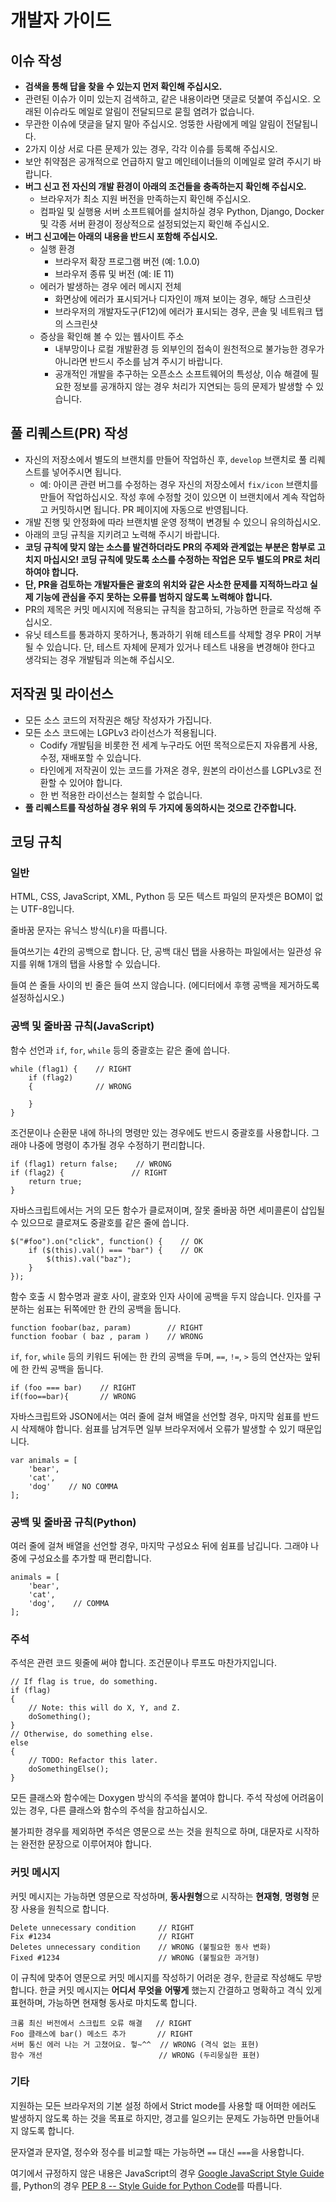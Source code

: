 # 개발자 가이드

## 이슈 작성

- **검색을 통해 답을 찾을 수 있는지 먼저 확인해 주십시오.**
- 관련된 이슈가 이미 있는지 검색하고, 같은 내용이라면 댓글로 덧붙여 주십시오.
  오래된 이슈라도 메일로 알림이 전달되므로 묻힐 염려가 없습니다.
- 무관한 이슈에 댓글을 달지 말아 주십시오. 엉뚱한 사람에게 메일 알림이 전달됩니다.
- 2가지 이상 서로 다른 문제가 있는 경우, 각각 이슈를 등록해 주십시오.
- 보안 취약점은 공개적으로 언급하지 말고 메인테이너들의 이메일로 알려 주시기 바랍니다.
- **버그 신고 전 자신의 개발 환경이 아래의 조건들을 충족하는지 확인해 주십시오.**
  - 브라우저가 최소 지원 버전을 만족하는지 확인해 주십시오.
  - 컴파일 및 실행용 서버 소프트웨어를 설치하실 경우 Python, Django, Docker 및 각종 서버 환경이 정상적으로 설정되었는지 확인해 주십시오.
- **버그 신고에는 아래의 내용을 반드시 포함해 주십시오.**
  - 실행 환경
    - 브라우저 확장 프로그램 버전 (예: 1.0.0)
    - 브라우저 종류 및 버전 (예: IE 11)
  - 에러가 발생하는 경우 에러 메시지 전체
    - 화면상에 에러가 표시되거나 디자인이 깨져 보이는 경우, 해당 스크린샷
    - 브라우저의 개발자도구(F12)에 에러가 표시되는 경우, 콘솔 및 네트워크 탭의 스크린샷
  - 증상을 확인해 볼 수 있는 웹사이트 주소
    - 내부망이나 로컬 개발환경 등 외부인의 접속이 원천적으로 불가능한 경우가 아니라면 반드시 주소를 남겨 주시기 바랍니다.
	- 공개적인 개발을 추구하는 오픈소스 소프트웨어의 특성상, 이슈 해결에 필요한 정보를 공개하지 않는 경우
	  처리가 지연되는 등의 문제가 발생할 수 있습니다.

## 풀 리퀘스트(PR) 작성

- 자신의 저장소에서 별도의 브랜치를 만들어 작업하신 후, `develop` 브랜치로 풀 리퀘스트를 넣어주시면 됩니다.
  - 예: 아이콘 관련 버그를 수정하는 경우 자신의 저장소에서 `fix/icon` 브랜치를 만들어 작업하십시오.
    작성 후에 수정할 것이 있으면 이 브랜치에서 계속 작업하고 커밋하시면 됩니다. PR 페이지에 자동으로 반영됩니다.
- 개발 진행 및 안정화에 따라 브랜치별 운영 정책이 변경될 수 있으니 유의하십시오.
- 아래의 코딩 규칙을 지키려고 노력해 주시기 바랍니다.
- **코딩 규칙에 맞지 않는 소스를 발견하더라도 PR의 주제와 관계없는 부분은 함부로 고치지 마십시오!
  코딩 규칙에 맞도록 소스를 수정하는 작업은 모두 별도의 PR로 처리하여야 합니다.**
- **단, PR을 검토하는 개발자들은 괄호의 위치와 같은 사소한 문제를 지적하느라고
  실제 기능에 관심을 주지 못하는 오류를 범하지 않도록 노력해야 합니다.**
- PR의 제목은 커밋 메시지에 적용되는 규칙을 참고하되, 가능하면 한글로 작성해 주십시오.
- 유닛 테스트를 통과하지 못하거나, 통과하기 위해 테스트를 삭제할 경우 PR이 거부될 수 있습니다.
  단, 테스트 자체에 문제가 있거나 테스트 내용을 변경해야 한다고 생각되는 경우 개발팀과 의논해 주십시오.

## 저작권 및 라이선스

- 모든 소스 코드의 저작권은 해당 작성자가 가집니다.
- 모든 소스 코드에는 LGPLv3 라이선스가 적용됩니다.
  - Codify 개발팀을 비롯한 전 세계 누구라도 어떤 목적으로든지 자유롭게 사용, 수정, 재배포할 수 있습니다.
  - 타인에게 저작권이 있는 코드를 가져온 경우, 원본의 라이선스를 LGPLv3로 전환할 수 있어야 합니다.
  - 한 번 적용한 라이선스는 철회할 수 없습니다.
- **풀 리퀘스트를 작성하실 경우 위의 두 가지에 동의하시는 것으로 간주합니다.**

## 코딩 규칙

### 일반

HTML, CSS, JavaScript, XML, Python 등 모든 텍스트 파일의 문자셋은 BOM이 없는 UTF-8입니다.

줄바꿈 문자는 유닉스 방식(`LF`)을 따릅니다.

들여쓰기는 4칸의 공백으로 합니다.
단, 공백 대신 탭을 사용하는 파일에서는 일관성 유지를 위해 1개의 탭을 사용할 수 있습니다.

들여 쓴 줄들 사이의 빈 줄은 들여 쓰지 않습니다. (에디터에서 후행 공백을 제거하도록 설정하십시오.)

### 공백 및 줄바꿈 규칙(JavaScript)

함수 선언과 `if`, `for`, `while` 등의 중괄호는 같은 줄에 씁니다.

    while (flag1) {    // RIGHT
        if (flag2)
        {              // WRONG
            
        }
    }

조건문이나 순환문 내에 하나의 명령만 있는 경우에도 반드시 중괄호를 사용합니다.
그래야 나중에 명령이 추가될 경우 수정하기 편리합니다.

    if (flag1) return false;    // WRONG
    if (flag2) {               // RIGHT
        return true;
    }

자바스크립트에서는 거의 모든 함수가 클로져이며, 잘못 줄바꿈 하면 세미콜론이 삽입될 수 있으므로
클로져도 중괄호를 같은 줄에 씁니다.

    $("#foo").on("click", function() {    // OK
        if ($(this).val() === "bar") {    // OK
            $(this).val("baz");
        }
    });

함수 호출 시 함수명과 괄호 사이, 괄호와 인자 사이에 공백을 두지 않습니다.
인자를 구분하는 쉼표는 뒤쪽에만 한 칸의 공백을 둡니다.

    function foobar(baz, param)        // RIGHT
    function foobar ( baz , param )    // WRONG

`if`, `for`, `while` 등의 키워드 뒤에는 한 칸의 공백을 두며,
`==`, `!=`, `>` 등의 연산자는 앞뒤에 한 칸씩 공백을 둡니다.

    if (foo === bar)    // RIGHT
    if(foo==bar){       // WRONG

자바스크립트와 JSON에서는 여러 줄에 걸쳐 배열을 선언할 경우, 마지막 쉼표를 반드시 삭제해야 합니다.
쉼표를 남겨두면 일부 브라우저에서 오류가 발생할 수 있기 때문입니다.

    var animals = [
        'bear',
        'cat',
        'dog'    // NO COMMA
    ];

### 공백 및 줄바꿈 규칙(Python)

여러 줄에 걸쳐 배열을 선언할 경우, 마지막 구성요소 뒤에 쉼표를 남깁니다.
그래야 나중에 구성요소를 추가할 때 편리합니다.

    animals = [
        'bear',
        'cat',
        'dog',    // COMMA
    ];

### 주석

주석은 관련 코드 윗줄에 써야 합니다. 조건문이나 루프도 마찬가지입니다.

    // If flag is true, do something.
    if (flag)
    {
        // Note: this will do X, Y, and Z.
        doSomething();
    }
    // Otherwise, do something else.
    else
    {
        // TODO: Refactor this later.
        doSomethingElse();
    }

모든 클래스와 함수에는 Doxygen 방식의 주석을 붙여야 합니다.
주석 작성에 어려움이 있는 경우, 다른 클래스와 함수의 주석을 참고하십시오.

불가피한 경우를 제외하면 주석은 영문으로 쓰는 것을 원칙으로 하며,
대문자로 시작하는 완전한 문장으로 이루어져야 합니다.

### 커밋 메시지

커밋 메시지는 가능하면 영문으로 작성하며, **동사원형**으로 시작하는 **현재형**, **명령형** 문장 사용을 원칙으로 합니다.

    Delete unnecessary condition     // RIGHT
    Fix #1234                        // RIGHT
    Deletes unnecessary condition    // WRONG (불필요한 동사 변화)
    Fixed #1234                      // WRONG (불필요한 과거형)

이 규칙에 맞추어 영문으로 커밋 메시지를 작성하기 어려운 경우, 한글로 작성해도 무방합니다.
한글 커밋 메시지는 **어디서** **무엇을** **어떻게** 했는지 간결하고 명확하고 격식 있게 표현하며,
가능하면 현재형 동사로 마치도록 합니다.

    크롬 최신 버전에서 스크립트 오류 해결   // RIGHT
    Foo 클래스에 bar() 메소드 추가       // RIGHT
    서버 통신 에러 나는 거 고쳤어요. 헣~^^  // WRONG (격식 없는 표현)
    함수 개선                          // WRONG (두리뭉실한 표현)

### 기타

지원하는 모든 브라우저의 기본 설정 하에서 Strict mode를 사용할 때 어떠한 에러도 발생하지 않도록 하는 것을 목표로 하지만,
경고를 일으키는 문제도 가능하면 만들어내지 않도록 합니다.

문자열과 문자열, 정수와 정수를 비교할 때는 가능하면 `==` 대신 `===`을 사용합니다.

여기에서 규정하지 않은 내용은 JavaScript의 경우 [Google JavaScript Style Guide](https://google.github.io/styleguide/jsguide.html)를,
Python의 경우 [PEP 8 -- Style Guide for Python Code](https://www.python.org/dev/peps/pep-0008/)를 따릅니다.
